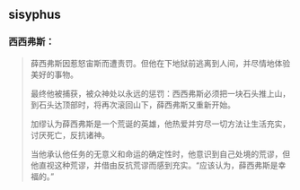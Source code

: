 ## sisyphus
###  西西弗斯：
> 薛西弗斯因惹怒宙斯而遭责罚。但他在下地狱前逃离到人间，并尽情地体验美好的事物。  
> 
> 最终他被捕获，被众神处以永远的惩罚：西西弗斯必须把一块石头推上山，到石头达顶部时，将再次滚回山下，薛西弗斯又重新开始。   
> 
> 加缪认为薛西弗斯是一个荒诞的英雄，他热爱并穷尽一切方法让生活充实，讨厌死亡，反抗诸神。   
> 
> 当他承认他任务的无意义和命运的确定性时，他意识到自己处境的荒谬，但他直视这种荒谬，并借由反抗荒谬而感到充实。“应该认为，薛西弗斯是幸福的。”
